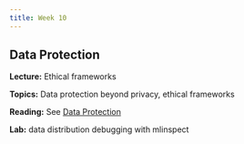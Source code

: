 ```yaml
---
title: Week 10
---
```


## Data Protection

**Lecture:** Ethical frameworks

**Topics:** Data protection beyond privacy, ethical frameworks

**Reading:** See [Data Protection](../../../assets/data_protection_reader.pdf)

**Lab:** data distribution debugging with mlinspect

